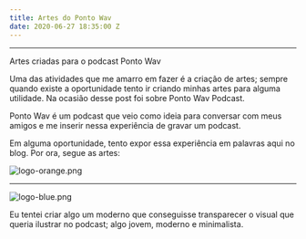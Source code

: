 ```yaml
---
title: Artes do Ponto Wav
date: 2020-06-27 18:35:00 Z
---
```


---

Artes criadas para o podcast Ponto Wav

<!--more-->


Uma das atividades que me amarro em fazer é a criação de artes; sempre quando existe a oportunidade tento ir criando minhas artes para alguma utilidade. Na ocasião desse post foi sobre Ponto Wav Podcast.

Ponto Wav é um podcast que veio como ideia para conversar com meus amigos e me inserir nessa experiência de gravar um podcast.

Em alguma oportunidade, tento expor essa experiência em palavras aqui no blog. Por ora, segue as artes:

![logo-orange.png](/uploads/logo-orange.png)

---

![logo-blue.png](/uploads/logo-blue.png)

Eu tentei criar algo um moderno que conseguisse transparecer o visual que queria ilustrar no podcast; algo jovem, moderno e minimalista.
